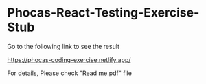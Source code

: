 # Phocas-React-Testing-Exercise-Stub

Go to the following link to see the result

https://phocas-coding-exercise.netlify.app/ 

For details, Please check "Read me.pdf" file
